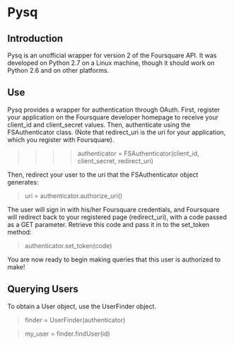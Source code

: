 Pysq
=========

Introduction
-------------

Pysq is an unofficial wrapper for version 2 of the Foursquare API. It was developed on Python 2.7 on a Linux machine, though it should work on Python 2.6 and on other platforms.



Use
-----------

Pysq provides a wrapper for authentication through OAuth. First, register your application on the Foursquare developer homepage to receive your client_id and client_secret values. Then, authenticate using the FSAuthenticator class. (Note that redirect_uri is the uri for your application, which you register with Foursquare).

>  >>>authenticator = FSAuthenticator(client_id, client_secret, redirect_uri)



Then, redirect your user to the uri that the FSAuthenticator object generates:

> uri = authenticator.authorize_uri()

The user will sign in with his/her Foursquare credentials, and Foursquare will redirect back to your registered page (redirect_uri), with a code passed as a GET parameter. Retrieve this code and pass it in to the set_token method:

> authenticator.set_token(code)

You are now ready to begin making queries that this user is authorized to make!


Querying Users
--------------

To obtain a User object, use the UserFinder object.

> finder = UserFinder(authenticator)

> my_user = finder.findUser(id)


